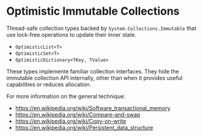 # Optimistic Immutable Collections

Thread-safe collection types backed by `System.Collections.Immutable` that use lock-free operations to update their inner
state.

- `OptimisticList<T>`
- `OptimisticSet<T>`
- `OptimisticDictionary<TKey, TValue>`

These types implemente familiar collection interfaces. They hide the immutable collection API internally, other than when it provides useful capabilities or reduces allocation.

For more information on the general technique:

- https://en.wikipedia.org/wiki/Software_transactional_memory
- https://en.wikipedia.org/wiki/Compare-and-swap
- https://en.wikipedia.org/wiki/Copy-on-write
- https://en.wikipedia.org/wiki/Persistent_data_structure
